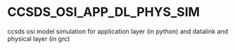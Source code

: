 # CCSDS_OSI_APP_DL_PHYS_SIM
ccsds osi model simulation for application layer (in python) and datalink and physical layer (in grc)
